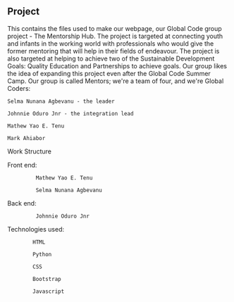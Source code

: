 ## Project

This contains the files used to make our webpage, our Global Code group project - The Mentorship Hub.
The project is targeted at connecting youth and infants in the working world with professionals who would give the former mentoring that will help in their fields of endeavour. The project is also targeted at helping to achieve two of the Sustainable Development Goals: Quality Education and Partnerships to achieve goals.
Our group likes the idea of expanding this project even after the Global Code Summer Camp.
Our group is called Mentors; we're a team of four, and we're Global Coders:

    Selma Nunana Agbevanu - the leader
    
    Johnnie Oduro Jnr - the integration lead
    
    Mathew Yao E. Tenu
    
    Mark Ahiabor
    
Work Structure
  
  Front end: 
             
             Mathew Yao E. Tenu
             
             Selma Nunana Agbevanu
  
  Back end:  
  
             Johnnie Oduro Jnr
             
           
Technologies used:

            HTML
            
            Python
            
            CSS
            
            Bootstrap
            
            Javascript
            
